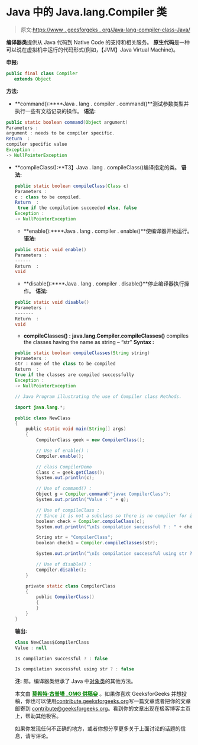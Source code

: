 # Java 中的 Java.lang.Compiler 类

> 原文:[https://www . geesforgeks . org/Java-lang-compiler-class-Java/](https://www.geeksforgeeks.org/java-lang-compiler-class-java/)

**编译器类**提供从 Java 代码到 Native Code 的支持和相关服务。
**原生代码**是一种可以说在虚拟机中运行的代码形式(例如，【JVM】Java Virtual Machine)。

**申报:**

```java
public final class Compiler
   extends Object
```

**方法:**

*   **command():****Java . lang . compiler . command()**测试参数类型并执行一些有文档记录的操作。
    **语法:**

```java
public static boolean command(Object argument)
Parameters : 
argument : needs to be compiler specific.
Return  :
compiler specific value
Exception : 
-> NullPointerException

```

*   **compileClass():**T3】Java . lang . compileClass()编译指定的类。
    **语法:**

    ```java
    public static boolean compileClass(Class c)
    Parameters : 
    c : class to be compiled.
    Return  :
     true if the compilation succeeded else, false
    Exception : 
    -> NullPointerException

    ```

    *   **enable():****Java . lang . compiler . enable()**使编译器开始运行。
    **语法:**

    ```java
    public static void enable()
    Parameters : 
    ------
    Return  :
    void

    ```

    *   **disable():****Java . lang . compiler . disable()**停止编译器执行操作。
    **语法:**

    ```java
    public static void disable()
    Parameters : 
    -------
    Return  :
    void

    ```

    *   **compileClasses() :** **java.lang.Compiler.compileClasses()** compiles the classes having the name as string – “str”
    **Syntax :**

    ```java
    public static boolean compileClasses(String string)
    Parameters : 
    str : name of the class to be compiled
    Return  :
    true if the classes are compiled successfully 
    Exception : 
    -> NullPointerException

    ```

    ```java
    // Java Program illustrating the use of Compiler class Methods.

    import java.lang.*;

    public class NewClass
    {
        public static void main(String[] args)
        {
            CompilerClass geek = new CompilerClass();

            // Use of enable() :
            Compiler.enable();

            // class CompilerDemo
            Class c = geek.getClass();
            System.out.println(c);

            // Use of command() :
            Object g = Compiler.command("javac CompilerClass");
            System.out.println("Value : " + g);

            // Use of compileClass :
            // Since it is not a subclass so there is no compiler for it
            boolean check = Compiler.compileClass(c);
            System.out.println("\nIs compilation successful ? : " + check);

            String str = "CompilerClass";
            boolean check1 = Compiler.compileClasses(str);

            System.out.println("\nIs compilation successful using str ? : " + check1);

            // Use of disable() :
            Compiler.disable();
        }

        private static class CompilerClass
        {
            public CompilerClass()
            {
            }
        }
    }
    ```

    **输出:**

    ```java
    class NewClass$CompilerClass
    Value : null

    Is compilation successful ? : false

    Is compilation successful using str ? : false
    ```

    **注:**
    郎。编译器类继承了 Java 中[对象类](https://www.geeksforgeeks.org/object-class-in-java/)的其他方法。

    本文由 [<font color="green">**莫希特·古普塔 _OMG 供稿😀**</font>](https://www.facebook.com/profile.php?id=100016327034955) 。如果你喜欢 GeeksforGeeks 并想投稿，你也可以使用[contribute.geeksforgeeks.org](http://www.contribute.geeksforgeeks.org)写一篇文章或者把你的文章邮寄到 contribute@geeksforgeeks.org。看到你的文章出现在极客博客主页上，帮助其他极客。

    如果你发现任何不正确的地方，或者你想分享更多关于上面讨论的话题的信息，请写评论。